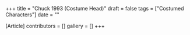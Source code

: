 +++
title = "Chuck 1993 (Costume Head)"
draft = false
tags = ["Costumed Characters"]
date = ""

[Article]
contributors = []
gallery = []
+++